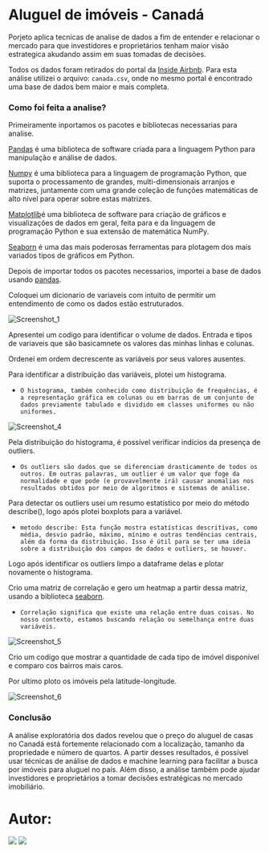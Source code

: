 # Aluguel de imóveis - Canadá

Porjeto aplica tecnicas de analise de dados a fim de entender e relacionar o mercado para que investidores e proprietários tenham maior visão estrategica akudando assim em suas tomadas de decisões.

Todos os dados foram retirados do portal da [Inside Airbnb](http://insideairbnb.com/get-the-data.html). Para esta análise utilizei o arquivo: `canada.csv`, onde no mesmo portal é encontrado uma base de dados bem maior e mais completa.

### Como foi feita a analise?
Primeiramente inportamos os pacotes e bibliotecas necessarias para analise.

[Pandas](https://pandas.pydata.org/) é uma biblioteca de software criada para a linguagem Python para manipulação e análise de dados. 
 
[Numpy](https://numpy.org/) é uma biblioteca para a linguagem de programação Python, que suporta o processamento de grandes, multi-dimensionais arranjos e matrizes, juntamente com uma grande coleção de funções matemáticas de alto nível para operar sobre estas matrizes.

[Matplotlib](https://matplotlib.org/)é uma biblioteca de software para criação de gráficos e visualizações de dados em geral, feita para e da linguagem de programação Python e sua extensão de matemática NumPy.

[Seaborn](https://seaborn.pydata.org/) é uma das mais poderosas ferramentas para plotagem dos mais variados tipos de gráficos em Python.

Depois de importar todos os pacotes necessarios, importei a base de dados usando [pandas](https://pandas.pydata.org/).

Coloquei um dicionario de variaveis com intuito de permitir um entendimento de como os dados estão estruturados.

![Screenshot_1](https://user-images.githubusercontent.com/33229102/232338434-877404dd-34c1-46ac-bcba-bbf29efd9c7c.png)

Apresentei um codigo para identificar o volume de dados. Entrada e tipos de variaveis que são basicamnete os valores das minhas linhas e colunas.

Ordenei em ordem decrescente as variáveis por seus valores ausentes.

Para identificar a distribuição das variáveis, plotei um histograma.

* `O histograma, também conhecido como distribuição de frequências, é a representação gráfica em colunas ou em barras de um conjunto de dados previamente tabulado e dividido em classes uniformes ou não uniformes.`

![Screenshot_4](https://user-images.githubusercontent.com/33229102/232339596-9738b0bf-f202-44c8-a6b6-5976b69c4cf6.png)

Pela distribuição do histograma, é possível verificar indícios da presença de outliers.

* `Os outliers são dados que se diferenciam drasticamente de todos os outros. Em outras palavras, um outlier é um valor que foge da normalidade e que pode (e provavelmente irá) causar anomalias nos resultados obtidos por meio de algoritmos e sistemas de análise.`

Para detectar os outliers usei um resumo estatístico por meio do método describe(), logo após plotei boxplots para a variável.

* `metodo describe: Esta função mostra estatísticas descritivas, como média, desvio padrão, máximo, mínimo e outras tendências centrais, além da forma da distribuição. Isso é útil para se ter uma ideia sobre a distribuição dos campos de dados e outliers, se houver.`

Logo após identificar os outliers limpo a dataframe delas e plotar novamente o histograma.

Crio uma matriz de correlação e gero um heatmap a partir dessa matriz, usando a biblioteca [seaborn](https://seaborn.pydata.org/).

* `Correlação significa que existe uma relação entre duas coisas. No nosso contexto, estamos buscando relação ou semelhança entre duas variáveis.`

![Screenshot_5](https://user-images.githubusercontent.com/33229102/232340385-9f5e7d71-fa39-4870-8f85-f43e2f436010.png)

Crio um codigo que mostrar a quantidade de cada tipo de imóvel disponível e comparo cos bairros mais caros.

Por ultimo ploto os imóveis pela latitude-longitude. 

![Screenshot_6](https://user-images.githubusercontent.com/33229102/232340560-99afa6af-c8e5-432e-9334-e4e25702ba0f.png)

### Conclusão

A análise exploratória dos dados revelou que o preço do aluguel de casas no Canadá está fortemente relacionado com a localização, tamanho da propriedade e número de quartos. A partir desses resultados, é possível usar técnicas de análise de dados e machine learning para facilitar a busca por imóveis para aluguel no país. Além disso, a análise também pode ajudar investidores e proprietários a tomar decisões estratégicas no mercado imobiliário.

# Autor:

<div>
<a href="https://www.linkedin.com/in/marcelo-maia-dev" target="_blank"><img src="https://img.shields.io/badge/-LinkedIn-%230077B5?style=for-the-badge&logo=linkedin&logoColor=white" target="_blank"></a>     
<a href = "mailto:marcelo.maia962@gmail.com"><img src="https://img.shields.io/badge/Gmail-D14836?style=for-the-badge&logo=gmail&logoColor=white" target="_blank"></a>
</div>


